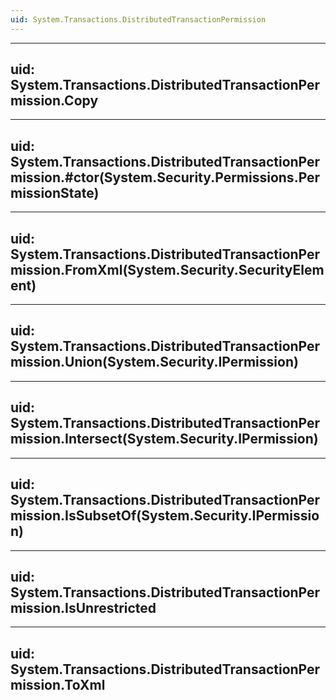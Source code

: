 ```yaml
---
uid: System.Transactions.DistributedTransactionPermission
---
```


---
uid: System.Transactions.DistributedTransactionPermission.Copy
---

---
uid: System.Transactions.DistributedTransactionPermission.#ctor(System.Security.Permissions.PermissionState)
---

---
uid: System.Transactions.DistributedTransactionPermission.FromXml(System.Security.SecurityElement)
---

---
uid: System.Transactions.DistributedTransactionPermission.Union(System.Security.IPermission)
---

---
uid: System.Transactions.DistributedTransactionPermission.Intersect(System.Security.IPermission)
---

---
uid: System.Transactions.DistributedTransactionPermission.IsSubsetOf(System.Security.IPermission)
---

---
uid: System.Transactions.DistributedTransactionPermission.IsUnrestricted
---

---
uid: System.Transactions.DistributedTransactionPermission.ToXml
---
